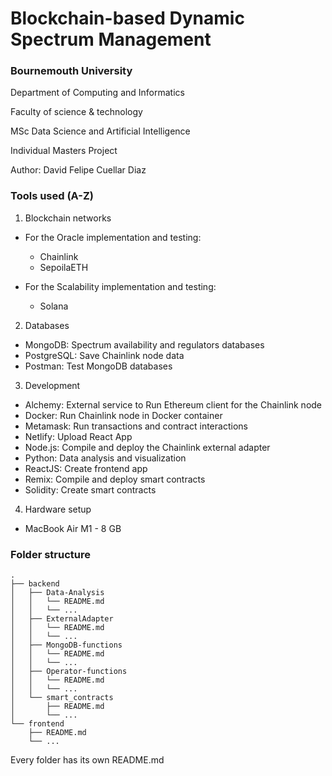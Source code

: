 # Blockchain-based Dynamic Spectrum Management

### Bournemouth University

Department of Computing and Informatics

Faculty of science & technology

MSc Data Science and Artificial Intelligence

Individual Masters Project

Author: David Felipe Cuellar Diaz

### Tools used (A-Z)

1. Blockchain networks

- For the Oracle implementation and testing:

  - Chainlink
  - SepoilaETH

- For the Scalability implementation and testing:

  - Solana

2. Databases

  - MongoDB: Spectrum availability and regulators databases
  - PostgreSQL: Save Chainlink node data
  - Postman: Test MongoDB databases

3. Development

  - Alchemy: External service to Run Ethereum client for the Chainlink node
  - Docker: Run Chainlink node in Docker container
  - Metamask: Run transactions and contract interactions
  - Netlify: Upload React App
  - Node.js: Compile and deploy the Chainlink external adapter
  - Python: Data analysis and visualization
  - ReactJS: Create frontend app
  - Remix: Compile and deploy smart contracts
  - Solidity: Create smart contracts

4. Hardware setup

  - MacBook Air M1 - 8 GB

### Folder structure

    .
    ├── backend
    │   ├── Data-Analysis
    │   │   └── README.md
    │   │   └── ...
    │   ├── ExternalAdapter
    │   │   └── README.md
    │   │   └── ...
    │   ├── MongoDB-functions
    │   │   └── README.md
    │   │   └── ...
    │   ├── Operator-functions
    │   │   └── README.md
    │   │   └── ...
    │   └── smart_contracts
    │       ├── README.md
    │       └── ...
    └── frontend
        ├── README.md
        └── ...

Every folder has its own README.md
